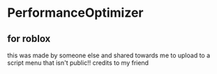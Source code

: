 # PerformanceOptimizer
for roblox
-------------------
this was made by someone else and shared towards me to upload to a script menu that isn't public!!
credits to my friend
